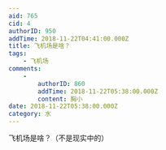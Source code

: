 ```yaml
---
aid: 765
cid: 4
authorID: 950
addTime: 2018-11-22T04:41:00.000Z
title: 飞机场是啥？
tags:
    - 飞机场
comments:
    -
        authorID: 860
        addTime: 2018-11-22T05:38:00.000Z
        content: 胸小
date: 2018-11-22T05:38:00.000Z
category: 水
---
```


飞机场是啥？（不是现实中的）
